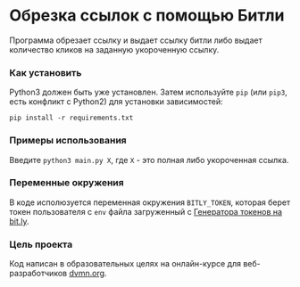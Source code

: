 # Обрезка ссылок с помощью Битли

Программа обрезает ссылку и выдает ссылку битли либо выдает количество кликов на заданную укороченную ссылку.

### Как установить

Python3 должен быть уже установлен. 
Затем используйте `pip` (или `pip3`, есть конфликт с Python2) для установки зависимостей:
```
pip install -r requirements.txt
```

### Примеры использования

Введите `python3 main.py Х`, где `Х` - это полная либо укороченная ссылка. 

### Переменные окружения

В коде исполюзуется переменная окружения `BITLY_TOKEN`, которая берет токен пользователя с `env` файла загруженный с [Генератора токенов на bit.ly](https://bitly.com/a/oauth_apps).

### Цель проекта

Код написан в образовательных целях на онлайн-курсе для веб-разработчиков [dvmn.org](https://dvmn.org/).
